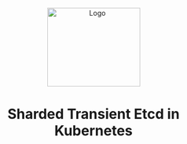 <!-- PROJECT LOGO -->
<br />
<div align="center">
  <a href="https://github.com/othneildrew/Best-README-Template">
    <img src="https://github.com/user-attachments/assets/a48ed306-01e9-416d-9362-a08448896ae9" alt="Logo" width="189" height="160">
  </a>

  <h1 align="center">Sharded Transient Etcd in Kubernetes</h1>
</div>